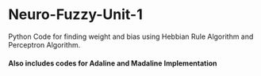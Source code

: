 # Neuro-Fuzzy-Unit-1
Python Code for finding weight and bias using Hebbian Rule Algorithm and Perceptron Algorithm. 
#### Also includes codes for Adaline and Madaline Implementation
